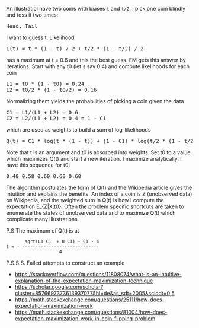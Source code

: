 An illustratioI have two coins with biases `t` and `t/2`. I pick one coin blindly and toss it two times:

<pre>
Head, Tail
</pre>

I want to guess t. Likelihood

<pre>
L(t) = t * (1 - t) / 2 + t/2 * (1 - t/2) / 2
</pre>

has a maximum at t = 0.6 and this the best guess. EM gets this answer by iterations. Start with any t0 (let's say 0.4) and compute likelihoods for each coin

<pre>
L1 = t0 * (1 - t0) = 0.24
L2 = t0/2 * (1 - t0/2) = 0.16
</pre>

Normalizing them yields the probabilities of picking a coin given the data

<pre>
C1 = L1/(L1 + L2) = 0.6
C2 = L2/(L1 + L2) = 0.4 = 1 - C1
</pre>

which are used as weights to build a sum of log-likelihoods

<pre>
Q(t) = C1 * log(t * (1 - t)) + (1 - C1) * log(t/2 * (1 - t/2))
</pre>

Note that t is an argument and t0 is absorbed into weights. Set t0 to a value which maximizes Q(t) and start a new iteration. I maximize analytically. I have this sequence for t0:

<pre>
0.40 0.58 0.60 0.60 0.60
</pre>

The algorithm postulates the form of Q(t) and the Wikipedia article gives the intuition and explains the benefits. An index of a coin is Z (unobserved data) on Wikipedia, and the weighted sum in Q(t) is how I compute the expectation E_{Z|X,t0}. Often the problem specific shortcuts are taken to enumerate the states of unobserved data and to maximize Q(t) which complicate many illustrations.


P.S The maximum of Q(t) is at
```
       sqrt(C1 C1  + 8 C1) - C1 - 4
t = - -----------------------------
                    4
```

P.S.S.S. Failed attempts to construct an example

- https://stackoverflow.com/questions/11808074/what-is-an-intuitive-explanation-of-the-expectation-maximization-technique
- https://scholar.google.com/scholar?cluster=8576697373613937077&hl=de&as_sdt=2005&sciodt=0,5
- https://math.stackexchange.com/questions/25111/how-does-expectation-maximization-work
- https://math.stackexchange.com/questions/81004/how-does-expectation-maximization-work-in-coin-flipping-problem
